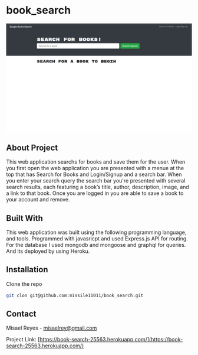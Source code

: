 # book_search

![Portfolio screenshot](Screenshot.jpeg)
## About Project
This web application searchs for books and save them for the user. When you first open the web application you are presented with a menue at the top that has Search for Books and Login/Signup and a search bar. When you enter your search query the search bar you're presented with several search results, each featuring a book’s title, author, description, image, and a link to that book. Once you are logged in you are able to save a book to your account and remove. 
## Built With
This web application was built using the following programming language, and tools. Programmed with javasricpt and used Express.js API for routing. For the database I used mongodb and mongoose and graphql for queries. And its deployed by using Heroku.
## Installation

  Clone the repo
   ```sh
   git clon git@github.com:missile11011/book_search.git
   ```
## Contact
Misael Reyes - misaelrey@gmail.com

Project Link: [https://book-search-25563.herokuapp.com/](https://book-search-25563.herokuapp.com/)
